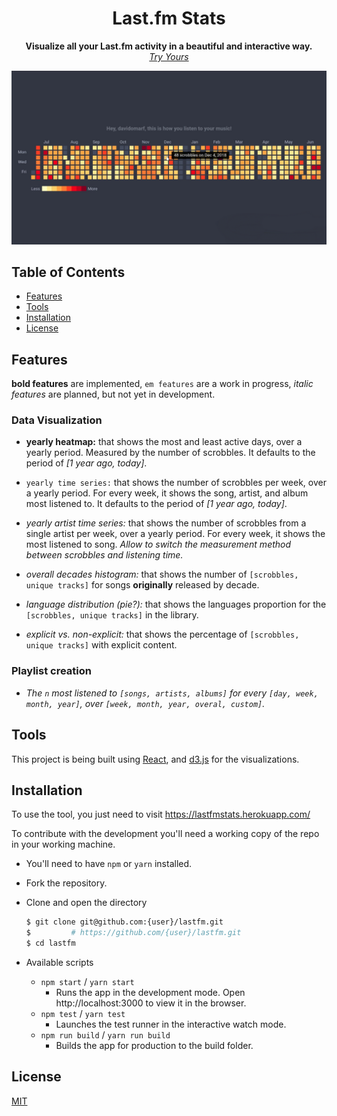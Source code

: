 <h1 align="center">Last.fm Stats</h1>

<div align="center">
  <strong>Visualize all your Last.fm activity in a beautiful and interactive way.</strong>
  <br/>
  <a href="https://lastfmstats.herokuapp.com/">
  <i>Try Yours </i>
  </a>
</div>

<p align="center">
  <img src="./img/lastfm-screenshot.png" alt="LastfmStats screenshot displaying davidomarf yearly heatmap">
</p>


## Table of Contents

- [Features](#features)
- [Tools](#tools)
- [Installation](#installation)
- [License](#license)

## Features

**bold features** are implemented, `em features` are a work in progress,
_italic features_ are planned, but not yet in development.

### Data Visualization

- **yearly heatmap:** that shows the most and least active days, over a yearly period.
  Measured by the number of scrobbles.
  It defaults to the period of _[1 year ago, today]_.

- `yearly time series:` that shows the number of scrobbles per week, over a yearly period.
  For every week, it shows the song, artist, and album most listened to.
  It defaults to the period of _[1 year ago, today]_.

- _yearly artist time series:_ that shows the number of scrobbles from a single artist
  per week, over a yearly period.
  For every week, it shows the most listened to song.
  _Allow to switch the measurement method between scrobbles and listening time._

- _overall decades histogram:_ that shows the number of `[scrobbles, unique tracks]` for
  songs **originally** released by decade.

- _language distribution (pie?):_ that shows the languages proportion for the `[scrobbles, unique tracks]`
  in the library.

- _explicit vs. non-explicit:_ that shows the percentage of `[scrobbles, unique tracks]` with
  explicit content.

### Playlist creation

- _The `n` most listened to `[songs, artists, albums]` for every `[day, week, month, year]`,
  over `[week, month, year, overal, custom]`._

## Tools

This project is being built using [React](https://reactjs.org/), and [d3.js](https://d3js.org/)
for the visualizations.

## Installation

To use the tool, you just need to visit https://lastfmstats.herokuapp.com/

To contribute with the development you'll need a working copy of the repo in your working machine.

- You'll need to have `npm` or `yarn` installed.

- Fork the repository.

- Clone and open the directory
  ```sh
  $ git clone git@github.com:{user}/lastfm.git
  $         # https://github.com/{user}/lastfm.git
  $ cd lastfm
  ```

- Available scripts

  - `npm start` / `yarn start`
    -  Runs the app in the development mode. Open http://localhost:3000 to view it in the browser.
  - `npm test` / `yarn test`
    - Launches the test runner in the interactive watch mode.
  - `npm run build` / `yarn run build`
    - Builds the app for production to the build folder.

## License

[MIT](https://tldrlegal.com/license/mit-license)
